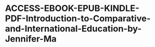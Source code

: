 # ACCESS-EBOOK-EPUB-KINDLE-PDF-Introduction-to-Comparative-and-International-Education-by-Jennifer-Ma